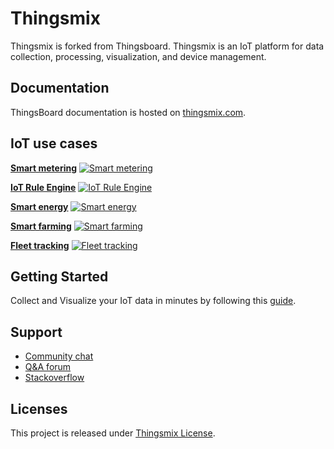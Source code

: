 # Thingsmix 

Thingsmix is forked from Thingsboard.
Thingsmix is an IoT platform for data collection, processing, visualization, and device management.


## Documentation

ThingsBoard documentation is hosted on [thingsmix.com](http://thingsmix.com/docs).

## IoT use cases

[**Smart metering**](http://thingsmix.com/smart-metering/)
[![Smart metering](https://user-images.githubusercontent.com/8308069/31455788-6888a948-aec1-11e7-9819-410e0ba785e0.gif "Smart metering")](http://thingsmix.com/smart-metering/)

[**IoT Rule Engine**](http://thingsmix.com/docs/user-guide/rule-engine-2-0/re-getting-started/)
[![IoT Rule Engine](http://thingsmix.com/images/demo/send-email-rule-chain.gif "IoT Rule Engine")](http://thingsmix.com/docs/user-guide/rule-engine-2-0/re-getting-started/)

[**Smart energy**](http://thingsmix.com/smart-energy/)
[![Smart energy](https://cloud.githubusercontent.com/assets/8308069/24495682/aebd45d0-153e-11e7-8de4-7360ed5b41ae.gif "Smart energy")](http://thingsmix.com/smart-energy/)

[**Smart farming**](http://thingsmix.com/smart-farming/)
[![Smart farming](https://cloud.githubusercontent.com/assets/8308069/24496824/10dc1144-1542-11e7-8aa1-5d3a281d5a1a.gif "Smart farming")](http://thingsmix.com/smart-farming/)

[**Fleet tracking**](http://thingsmix.com/fleet-tracking/)
[![Fleet tracking](https://cloud.githubusercontent.com/assets/8308069/24497169/3a1a61e0-1543-11e7-8d55-3c8a13f35634.gif "Fleet tracking")](http://thingsmix.com/fleet-tracking/)

## Getting Started

Collect and Visualize your IoT data in minutes by following this [guide](http://thingsmix.com/docs/getting-started-guides/helloworld/).

## Support

 - [Community chat](https://gitter.im/thingsboard/chat)
 - [Q&A forum](https://groups.google.com/forum/#!forum/thingsboard)
 - [Stackoverflow](http://stackoverflow.com/questions/tagged/thingsboard)

## Licenses

This project is released under [Thingsmix License](./LICENSE).
